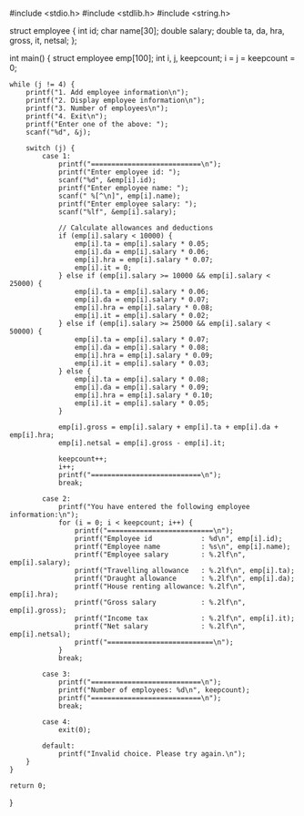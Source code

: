 #include <stdio.h>
#include <stdlib.h>
#include <string.h>

struct employee {
    int id;
    char name[30];
    double salary;
    double ta, da, hra, gross, it, netsal;
};

int main() {
    struct employee emp[100];
    int i, j, keepcount;
    i = j = keepcount = 0;

    while (j != 4) {
        printf("1. Add employee information\n");
        printf("2. Display employee information\n");
        printf("3. Number of employees\n");
        printf("4. Exit\n");
        printf("Enter one of the above: ");
        scanf("%d", &j);

        switch (j) {
            case 1:
                printf("===========================\n");
                printf("Enter employee id: ");
                scanf("%d", &emp[i].id);
                printf("Enter employee name: ");
                scanf(" %[^\n]", emp[i].name);
                printf("Enter employee salary: ");
                scanf("%lf", &emp[i].salary);

                // Calculate allowances and deductions
                if (emp[i].salary < 10000) {
                    emp[i].ta = emp[i].salary * 0.05;
                    emp[i].da = emp[i].salary * 0.06;
                    emp[i].hra = emp[i].salary * 0.07;
                    emp[i].it = 0;
                } else if (emp[i].salary >= 10000 && emp[i].salary < 25000) {
                    emp[i].ta = emp[i].salary * 0.06;
                    emp[i].da = emp[i].salary * 0.07;
                    emp[i].hra = emp[i].salary * 0.08;
                    emp[i].it = emp[i].salary * 0.02;
                } else if (emp[i].salary >= 25000 && emp[i].salary < 50000) {
                    emp[i].ta = emp[i].salary * 0.07;
                    emp[i].da = emp[i].salary * 0.08;
                    emp[i].hra = emp[i].salary * 0.09;
                    emp[i].it = emp[i].salary * 0.03;
                } else {
                    emp[i].ta = emp[i].salary * 0.08;
                    emp[i].da = emp[i].salary * 0.09;
                    emp[i].hra = emp[i].salary * 0.10;
                    emp[i].it = emp[i].salary * 0.05;
                }

                emp[i].gross = emp[i].salary + emp[i].ta + emp[i].da + emp[i].hra;
                emp[i].netsal = emp[i].gross - emp[i].it;

                keepcount++;
                i++;
                printf("===========================\n");
                break;

            case 2:
                printf("You have entered the following employee information:\n");
                for (i = 0; i < keepcount; i++) {
                    printf("==========================\n");
                    printf("Employee id            : %d\n", emp[i].id);
                    printf("Employee name          : %s\n", emp[i].name);
                    printf("Employee salary        : %.2lf\n", emp[i].salary);
                    printf("Travelling allowance   : %.2lf\n", emp[i].ta);
                    printf("Draught allowance      : %.2lf\n", emp[i].da);
                    printf("House renting allowance: %.2lf\n", emp[i].hra);
                    printf("Gross salary           : %.2lf\n", emp[i].gross);
                    printf("Income tax             : %.2lf\n", emp[i].it);
                    printf("Net salary             : %.2lf\n", emp[i].netsal);
                    printf("==========================\n");
                }
                break;

            case 3:
                printf("===========================\n");
                printf("Number of employees: %d\n", keepcount);
                printf("===========================\n");
                break;

            case 4:
                exit(0);

            default:
                printf("Invalid choice. Please try again.\n");
        }
    }

    return 0;
}


